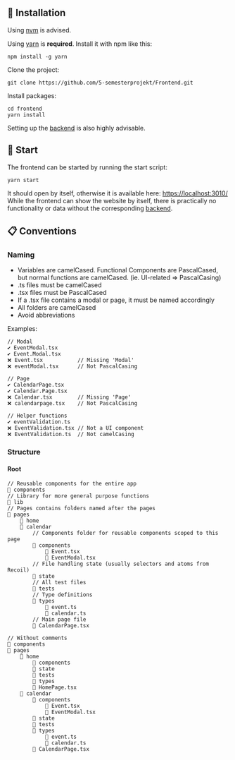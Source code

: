 ## :wrench: Installation

Using [nvm](https://github.com/coreybutler/nvm-windows) is advised.

Using [yarn](https://yarnpkg.com/) is **required**. Install it with npm like this:

```
npm install -g yarn
```

Clone the project:

```
git clone https://github.com/5-semesterprojekt/Frontend.git
```

Install packages:
```
cd frontend
yarn install
```

Setting up the [backend](https://github.com/5-semesterprojekt/Backend) is also highly advisable.

## :rocket: Start

The frontend can be started by running the start script:

```
yarn start
```

It should open by itself, otherwise it is available here: [https://localhost:3010/](https://localhost:3010/)
<br>While the frontend can show the website by itself, there is practically no functionality or data without the corresponding [backend](https://github.com/5-semesterprojekt/Backend).

## :clipboard: Conventions

### Naming

- Variables are camelCased. Functional Components are PascalCased, but normal functions are camelCased. (ie. UI-related => PascalCasing)
- .ts files must be camelCased
- .tsx files must be PascalCased<br>
- If a .tsx file contains a modal or page, it must be named accordingly
- All folders are camelCased
- Avoid abbreviations

Examples:
```
// Modal
✔️ EventModal.tsx
✔️ Event.Modal.tsx
❌ Event.tsx           // Missing 'Modal'
❌ eventModal.tsx      // Not PascalCasing

// Page
✔️ CalendarPage.tsx
✔️ Calendar.Page.tsx
❌ Calendar.tsx        // Missing 'Page'
❌ calendarpage.tsx    // Not PascalCasing

// Helper functions
✔️ eventValidation.ts
❌ EventValidation.tsx // Not a UI component
❌ EventValidation.ts  // Not camelCasing

```

### Structure

#### Root

```
// Reusable components for the entire app
📁 components
// Library for more general purpose functions
📁 lib
// Pages contains folders named after the pages
📁 pages
    📁 home
    📁 calendar
        // Components folder for reusable components scoped to this page
        📁 components
            📄 Event.tsx
            📄 EventModal.tsx
        // File handling state (usually selectors and atoms from Recoil)
        📁 state
        // All test files
        📁 tests
        // Type definitions
        📁 types
            📄 event.ts
            📄 calendar.ts
        // Main page file
        📄 CalendarPage.tsx
        
// Without comments
📁 components
📁 pages
    📁 home
        📁 components
        📁 state
        📁 tests
        📁 types
        📄 HomePage.tsx
    📁 calendar
        📁 components
            📄 Event.tsx
            📄 EventModal.tsx
        📁 state
        📁 tests
        📁 types
            📄 event.ts
            📄 calendar.ts
        📄 CalendarPage.tsx
```
